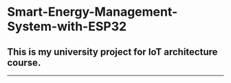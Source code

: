 # Smart-Energy-Management-System-with-ESP32
## This is my university project for IoT architecture course.
--------------------------
